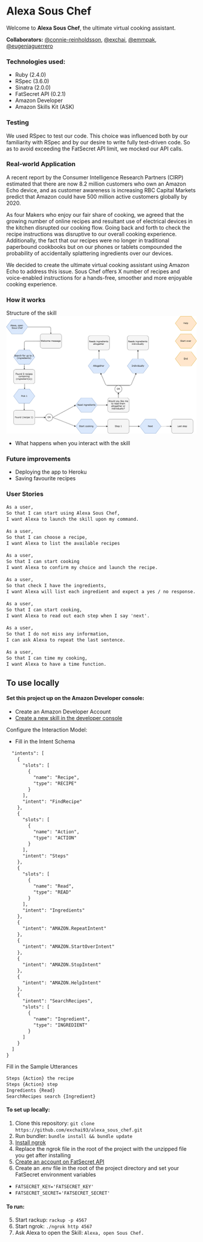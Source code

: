 # Alexa Sous Chef

Welcome to **Alexa Sous Chef**, the ultimate virtual cooking assistant.

**Collaborators:** [@connie-reinholdsson](https://github.com/connie-reinholdsson), [@exchai](https://github.com/exchai93), [@emmpak](https://github.com/emmpak), [@eugeniaguerrero](https://github.com/eugeniaguerrero)

### Technologies used:
* Ruby (2.4.0)
* RSpec (3.6.0)
* Sinatra (2.0.0)
* FatSecret API (0.2.1)
* Amazon Developer
* Amazon Skills Kit (ASK)

### Testing
We used RSpec to test our code. This choice was influenced both by our familiarity with RSpec and by our desire to write fully test-driven code. So as to avoid exceeding the FatSecret API limit, we mocked our API calls.

### Real-world Application
A recent report by the Consumer Intelligence Research Partners (CIRP) estimated that there are now 8.2 million customers who own an Amazon Echo device, and as customer awareness is increasing RBC Capital Markets predict that Amazon could have 500 million active customers globally by 2020.

As four Makers who enjoy our fair share of cooking, we agreed that the growing number of online recipes and resultant use of electrical devices in the kitchen disrupted our cooking flow. Going back and forth to check the recipe instructions was disruptive to our overall cooking experience. Additionally, the fact that our recipes were no longer in traditional paperbound cookbooks but on our phones or tablets compounded the probability of accidentally splattering ingredients over our devices.

We decided to create the ultimate virtual cooking assistant using Amazon Echo to address this issue. Sous Chef offers X number of recipes and voice-enabled instructions for a hands-free,  smoother and more enjoyable cooking experience.

### How it works
Structure of the skill
![Alt text](/images/Structure.png?raw=true "Structure of skill")
- What happens when you interact with the skill

### Future improvements
- Deploying the app to Heroku
- Saving favourite recipes

### User Stories

```
As a user,
So that I can start using Alexa Sous Chef,
I want Alexa to launch the skill upon my command.

As a user,
So that I can choose a recipe,
I want Alexa to list the available recipes

As a user,
So that I can start cooking
I want Alexa to confirm my choice and launch the recipe.

As a user,
So that check I have the ingredients,
I want Alexa will list each ingredient and expect a yes / no response.

As a user,
So that I can start cooking,
I want Alexa to read out each step when I say 'next'.

As a user,
So that I do not miss any information,
I can ask Alexa to repeat the last sentence.

As a user,
So that I can time my cooking,
I want Alexa to have a time function.
```
## To use locally
#### Set this project up on the Amazon Developer console:
+ Create an Amazon Developer Account
+ [Create a new skill in the developer console](https://developer.amazon.com/alexa-skills-kit)

Configure the Interaction Model:
+ Fill in the Intent Schema
```{
  "intents": [
    {
      "slots": [
        {
          "name": "Recipe",
          "type": "RECIPE"
        }
      ],
      "intent": "FindRecipe"
    },
    {
      "slots": [
        {
          "name": "Action",
          "type": "ACTION"
        }
      ],
      "intent": "Steps"
    },
    {
      "slots": [
        {
          "name": "Read",
          "type": "READ"
        }
      ],
      "intent": "Ingredients"
    },
    {
      "intent": "AMAZON.RepeatIntent"
    },
    {
      "intent": "AMAZON.StartOverIntent"
    },
    {
      "intent": "AMAZON.StopIntent"
    },
    {
      "intent": "AMAZON.HelpIntent"
    },
    {
      "intent": "SearchRecipes",
      "slots": [
        {
          "name": "Ingredient",
          "type": "INGREDIENT"
        }
      ]
    }
  ]
}
```

Fill in the Sample Utterances
```FindRecipe pick {Recipe}
Steps {Action} the recipe
Steps {Action} step
Ingredients {Read}
SearchRecipes search {Ingredient}
```

#### To set up locally:
1. Clone this repository: ``git clone https://github.com/exchai93/alexa_sous_chef.git``
2. Run bundler: ``bundle install && bundle update``
3. [Install ngrok](https://ngrok.com/download)
4. Replace the ngrok file in the root of the project with the unzipped file you get after installing
5. [Create an account on FatSecret API](https://platform.fatsecret.com/api/Default.aspx?screen=r)
6. Create an .env file in the root of the project directory and set your FatSecret environment variables
  + ``FATSECRET_KEY='FATSECRET_KEY'``
  + ``FATSECRET_SECRET='FATSECRET_SECRET'``

#### To run:
5. Start rackup: ``rackup -p 4567``
6. Start ngrok: ``./ngrok http 4567``
7. Ask Alexa to open the Skill: `Alexa, open Sous Chef.`
